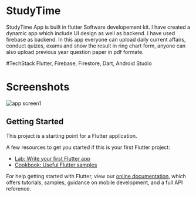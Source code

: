 # StudyTime

StudyTime App is built in flutter Software developement kit. I have created a dynamic app which include UI design as well as backend. I have used firebase as backend. In this app everyone can upload daily current affairs, conduct quizes, exams and show the result in ring chart form, anyone can also upload previous year question paper in pdf formate.

#TechStack 
Flutter, Firebase, Firestore, Dart, Android Studio

# Screenshots
![app screen1](https://user-images.githubusercontent.com/60700547/88378157-10f20c00-cdbe-11ea-9412-c126f65c9f73.png)

## Getting Started

This project is a starting point for a Flutter application.

A few resources to get you started if this is your first Flutter project:

- [Lab: Write your first Flutter app](https://flutter.dev/docs/get-started/codelab)
- [Cookbook: Useful Flutter samples](https://flutter.dev/docs/cookbook)

For help getting started with Flutter, view our
[online documentation](https://flutter.dev/docs), which offers tutorials,
samples, guidance on mobile development, and a full API reference.
